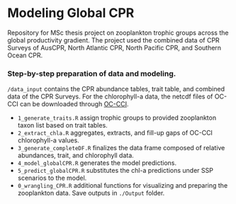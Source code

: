 # Modeling Global CPR 

Repository for MSc thesis project on zooplankton trophic groups across the global productivity gradient.
The project used the combined data of CPR Surveys of AusCPR, North Atlantic CPR, North Pacific CPR, and Southern Ocean CPR. 

### Step-by-step preparation of data and modeling.

```/data_input``` contains the CPR abundance tables, trait table, and combined data of the CPR Surveys.
For the chlorophyll-a data, the netcdf files of OC-CCI can be downloaded through [OC-CCI](https://www.oceancolour.org/thredds/ncss/grid/CCI_ALL-v6.0-8DAY/dataset.html). 

* ```1_generate_traits.R``` assign trophic groups to provided zooplankton taxon list based on trait tables.
* ```2_extract_chla.R``` aggregates, extracts, and fill-up gaps of OC-CCI chlorophyll-a values.
* ```3_generate_completeDF.R``` finalizes the data frame composed of relative abundances, trait, and chlorophyll data.
* ```4_model_globalCPR.R``` generates the model predictions.
* ```5_predict_globalCPR.R``` substitutes the chl-a predictions under SSP scenarios to the model.
* ```0_wrangling_CPR.R``` additional functions for visualizing and preparing the zooplankton data.
 Save outputs in ```./Output``` folder.
